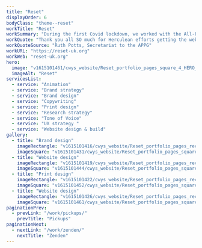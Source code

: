 ```yaml
---
title: "Reset"
displayOrder: 6
bodyClass: "theme--reset"
workTitle: "Reset"
workSummary: "During the first Covid lockdown, we worked with the All-Party Parliamentary Group for the Green New Deal to shine some optimism into the gloom, with a national engagement program exploring the ways we could Build Back Better."
workQuote: "Thank you all SO much for Herculean efforts getting the website ready on time, I can't tell you how much we appreciate it, and it looks great!"
workQuoteSource: "Ruth Potts, Secretariat to the APPG"
workURL: "https://reset-uk.org"
workWeb: "reset-uk.org"
hero:
  image: "v1615101461/cwys_website/Reset_portfolio_pages_square_4_HERO_ylmeaq"
  imageAlt: "Reset"
servicesList:
  - service: "Animation"
  - service: "Brand strategy"
  - service: "Brand design"
  - service: "Copywriting"
  - service: "Print design"
  - service: "Research strategy"
  - service: "Tone of Voice"
  - service: "UX strategy "
  - service: "Website design & build"
gallery:
  - title: "Brand design"
    imageRectangle: "v1615101416/cwys_website/Reset_portfolio_pages_rectangle_1_mxgnrt"
    imageSquare: "v1615101431/cwys_website/Reset_portfolio_pages_square_1_fazxbb"
  - title: "Website design"
    imageRectangle: "v1615101419/cwys_website/Reset_portfolio_pages_rectangle_2_qeewbo"
    imageSquare: "v1615101444/cwys_website/Reset_portfolio_pages_square_2_yfhnvh"
  - title: "Print design"
    imageRectangle: "v1615101422/cwys_website/Reset_portfolio_pages_rectangle_3_psxjsa"
    imageSquare: "v1615101452/cwys_website/Reset_portfolio_pages_square_3_gjhjyz"
  - title: "Website design"
    imageRectangle: "v1615101426/cwys_website/Reset_portfolio_pages_rectangle_4_sqi3ml"
    imageSquare: "v1615101461/cwys_website/Reset_portfolio_pages_square_4_HERO_ylmeaq"
paginationPrev:
  - prevLink: "/work/pickups/"
    prevTitle: "Pickups"
paginationNext:
  - nextLink: "/work/zenden/"
    nextTitle: "Zenden"
---
```

